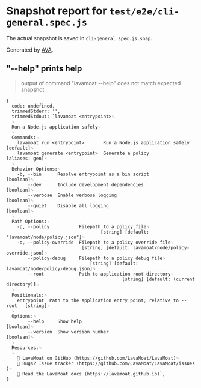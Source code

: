 # Snapshot report for `test/e2e/cli-general.spec.js`

The actual snapshot is saved in `cli-general.spec.js.snap`.

Generated by [AVA](https://avajs.dev).

## "--help" prints help

> output of command "lavamoat --help" does not match expected snapshot

    {
      code: undefined,
      trimmedStderr: '',
      trimmedStdout: `lavamoat <entrypoint>␊
      ␊
      Run a Node.js application safely␊
      ␊
      Commands:␊
        lavamoat run <entrypoint>       Run a Node.js application safely     [default]␊
        lavamoat generate <entrypoint>  Generate a policy               [aliases: gen]␊
      ␊
      Behavior Options:␊
        -b, --bin      Resolve entrypoint as a bin script                    [boolean]␊
            --dev      Include development dependencies                      [boolean]␊
            --verbose  Enable verbose logging                                [boolean]␊
            --quiet    Disable all logging                                   [boolean]␊
      ␊
      Path Options:␊
        -p, --policy           Filepath to a policy file␊
                                       [string] [default: "lavamoat/node/policy.json"]␊
        -o, --policy-override  Filepath to a policy override file␊
                                [string] [default: lavamoat/node/policy-override.json]␊
            --policy-debug     Filepath to a policy debug file␊
                                   [string] [default: lavamoat/node/policy-debug.json]␊
            --root             Path to application root directory␊
                                               [string] [default: (current directory)]␊
      ␊
      Positionals:␊
        entrypoint  Path to the application entry point; relative to --root   [string]␊
      ␊
      Options:␊
            --help     Show help                                             [boolean]␊
            --version  Show version number                                   [boolean]␊
      ␊
      Resources:␊
      ␊
        🌋 LavaMoat on GitHub (​https://github.com/LavaMoat/LavaMoat​)␊
        🐛 Bugs? Issue tracker (​https://github.com/LavaMoat/LavaMoat/issues​)␊
        📖 Read the LavaMoat docs (​https://lavamoat.github.io​)`,
    }
